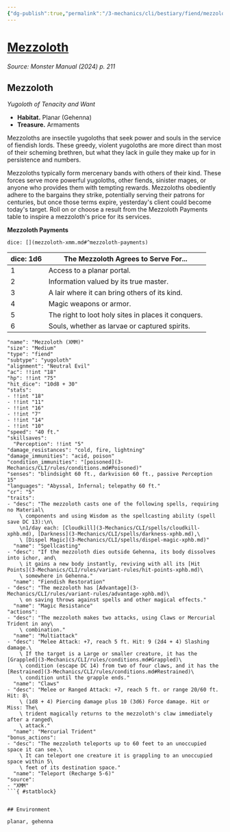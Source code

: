 ```yaml
---
{"dg-publish":true,"permalink":"/3-mechanics/cli/bestiary/fiend/mezzoloth-xmm/","tags":["ttrpg-cli/compendium/src/5e/xmm","ttrpg-cli/monster/cr/5","ttrpg-cli/monster/environment/gehenna","ttrpg-cli/monster/environment/planar","ttrpg-cli/monster/size/medium","ttrpg-cli/monster/type/fiend/yugoloth"],"created":"2025-02-22T12:02:28.072-05:00","updated":"2025-02-26T17:46:11.347-05:00"}
---
```


# [Mezzoloth](3-Mechanics/CLI/bestiary/fiend/mezzoloth-xmm.md)
*Source: Monster Manual (2024) p. 211*  

## Mezzoloth

*Yugoloth of Tenacity and Want*

- **Habitat.** Planar (Gehenna)  
- **Treasure.** Armaments  

Mezzoloths are insectile yugoloths that seek power and souls in the service of fiendish lords. These greedy, violent yugoloths are more direct than most of their scheming brethren, but what they lack in guile they make up for in persistence and numbers.

Mezzoloths typically form mercenary bands with others of their kind. These forces serve more powerful yugoloths, other fiends, sinister mages, or anyone who provides them with tempting rewards. Mezzoloths obediently adhere to the bargains they strike, potentially serving their patrons for centuries, but once those terms expire, yesterday's client could become today's target. Roll on or choose a result from the Mezzoloth Payments table to inspire a mezzoloth's price for its services.

**Mezzoloth Payments**

`dice: [](mezzoloth-xmm.md#^mezzoloth-payments)`

| dice: 1d6 | The Mezzoloth Agrees to Serve For... |
|-----------|--------------------------------------|
| 1 | Access to a planar portal. |
| 2 | Information valued by its true master. |
| 3 | A lair where it can bring others of its kind. |
| 4 | Magic weapons or armor. |
| 5 | The right to loot holy sites in places it conquers. |
| 6 | Souls, whether as larvae or captured spirits. |{ #mezzoloth-payments}


```statblock
"name": "Mezzoloth (XMM)"
"size": "Medium"
"type": "fiend"
"subtype": "yugoloth"
"alignment": "Neutral Evil"
"ac": !!int "18"
"hp": !!int "75"
"hit_dice": "10d8 + 30"
"stats":
- !!int "18"
- !!int "11"
- !!int "16"
- !!int "7"
- !!int "14"
- !!int "10"
"speed": "40 ft."
"skillsaves":
  "Perception": !!int "5"
"damage_resistances": "cold, fire, lightning"
"damage_immunities": "acid, poison"
"condition_immunities": "[poisoned](3-Mechanics/CLI/rules/conditions.md#Poisoned)"
"senses": "blindsight 60 ft., darkvision 60 ft., passive Perception 15"
"languages": "Abyssal, Infernal; telepathy 60 ft."
"cr": "5"
"traits":
- "desc": "The mezzoloth casts one of the following spells, requiring no Material\
    \ components and using Wisdom as the spellcasting ability (spell save DC 13):\n\
    \n1/day each: [Cloudkill](3-Mechanics/CLI/spells/cloudkill-xphb.md), [Darkness](3-Mechanics/CLI/spells/darkness-xphb.md),\
    \ [Dispel Magic](3-Mechanics/CLI/spells/dispel-magic-xphb.md)"
  "name": "Spellcasting"
- "desc": "If the mezzoloth dies outside Gehenna, its body dissolves into ichor, and\
    \ it gains a new body instantly, reviving with all its [Hit Points](3-Mechanics/CLI/rules/variant-rules/hit-points-xphb.md)\
    \ somewhere in Gehenna."
  "name": "Fiendish Restoration"
- "desc": "The mezzoloth has [Advantage](3-Mechanics/CLI/rules/variant-rules/advantage-xphb.md)\
    \ on saving throws against spells and other magical effects."
  "name": "Magic Resistance"
"actions":
- "desc": "The mezzoloth makes two attacks, using Claws or Mercurial Trident in any\
    \ combination."
  "name": "Multiattack"
- "desc": "Melee Attack: +7, reach 5 ft. Hit: 9 (2d4 + 4) Slashing damage.\
    \ If the target is a Large or smaller creature, it has the [Grappled](3-Mechanics/CLI/rules/conditions.md#Grappled)\
    \ condition (escape DC 14) from two of four claws, and it has the [Restrained](3-Mechanics/CLI/rules/conditions.md#Restrained)\
    \ condition until the grapple ends."
  "name": "Claws"
- "desc": "Melee or Ranged Attack: +7, reach 5 ft. or range 20/60 ft. Hit: 8\
    \ (1d8 + 4) Piercing damage plus 10 (3d6) Force damage. Hit or Miss: The\
    \ trident magically returns to the mezzoloth's claw immediately after a ranged\
    \ attack."
  "name": "Mercurial Trident"
"bonus_actions":
- "desc": "The mezzoloth teleports up to 60 feet to an unoccupied space it can see.\
    \ It can teleport one creature it is grappling to an unoccupied space within 5\
    \ feet of its destination space."
  "name": "Teleport (Recharge 5-6)"
"source":
- "XMM"
```{ #statblock}


## Environment

planar, gehenna